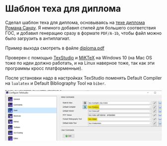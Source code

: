 # Шаблон теха для диплома

Сделал шаблон теха для диплома, основываясь на [техе диплома Романа Санду](https://github.com/Mrkol/thesis_vgi/tree/master/text). Я немного добавил стилей для большего соответствия ГОС, и добавил генерацию сразу в формате `PDF/A-1b`, чтобы файл можно было загрузить в антиплагиат.

Пример выхода смотреть в файле [diploma.pdf](./diploma.pdf)

Проверен с помощью [TexStudio](https://www.texstudio.org/) и [MiKTeX](https://miktex.org/) на Windows 10 (на Mac OS тоже по идеи должно работать, и на Linux наверное тоже, так как эти программы кросс платформенные).

После установки надо в настройках TexStudio поменять Default Compiler на `lualatex` и Default Bibliography Tool на `biber`.

![картинка настроек](./README-images/texstudio.jpg "картинка настроек")
